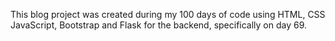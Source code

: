 This blog project was created during my 100 days of code using HTML, CSS JavaScript, Bootstrap and Flask for the backend, specifically on day 69.